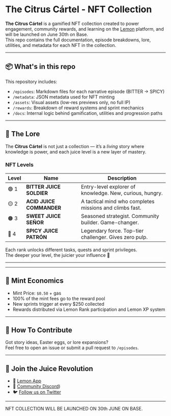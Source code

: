 # The Citrus Cártel - NFT Collection

**The Citrus Cártel** is a gamified NFT collection created to power engagement, community rewards, and learning on the [Lemon](https://beta.lemon.tips) platform, and will be launched on June 30th on Base.  
This repo contains the full documentation, episode breakdowns, lore, utilities, and metadata for each NFT in the collection.

---

## 📦 What's in this repo

This repository includes:

- `/episodes`: Markdown files for each narrative episode (BITTER → SPICY)
- `/metadata`: JSON metadata used for NFT minting
- `/assets`: Visual assets (low-res previews only, no full IP)
- `/rewards`: Breakdown of reward systems and sprint mechanics
- `/docs`: Internal logic behind gamification, utilities and progression paths

---

## 🧠 The Lore

The **Citrus Cártel** is not just a collection — it’s a *living* story where knowledge is power, and each juice level is a new layer of mastery.


### NFT Levels

| Level | Name | Description |
|-------|------|-------------|
| 🟢 1 | **BITTER JUICE SOLDIER** | Entry-level explorer of knowledge. New, curious, hungry. |
| 🟡 2 | **ACID JUICE COMMANDER** | A tactical mind who completes missions and climbs fast. |
| 🟠 3 | **SWEET JUICE SEÑOR** | Seasoned strategist. Community builder. Game-changer. |
| 🔴 4 | **SPICY JUICE PATRÓN** | Legendary force. Top-tier challenger. Gives zero pulp. |

Each rank unlocks different tasks, quests and sprint privileges.  
The deeper your level, the juicier your influence 🍊

---

---

## 🧪 Mint Economics

- Mint Price: `$0.50` + gas
- 100% of the mint fees go to the reward pool
- New sprints trigger at every $250 collected
- Rewards distributed via Lemon Rank participation and Lemon XP system

---

## 🧬 How To Contribute

Got story ideas, Easter eggs, or lore expansions?  
Feel free to open an issue or submit a pull request to `/episodes`.

---

## 🧃 Join the Juice Revolution

- 🍋 [Lemon App](https://beta.lemon.tips)
- 💬 [Community Discord](https://discord.gg/CDt5R4NK8Z))
- 🐦 [Follow us on Twitter](https://twitter.com/lemon_dapp)

---

NFT COLLECTION WILL BE LAUNCHED ON 30th JUNE ON BASE. 
